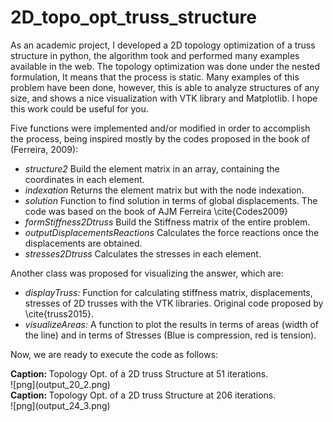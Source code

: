 # 2D_topo_opt_truss_structure
As an academic project, I developed a 2D topology optimization of a truss structure in python, the algorithm took and performed many examples available in the web. The topology optimization was done under the nested formulation, It means that the process is static. Many examples of this problem have been done, however, this is able to analyze structures of any size, and shows a nice visualization with VTK library and Matplotlib. I hope this work could be useful for you.

Five functions were implemented and/or modified in order to accomplish the process, being inspired mostly by the codes proposed in the book of (Ferreira, 2009):

- _structure2_ Build the element matrix in an array, containing the coordinates in each element.
- _indexation_ Returns the element matrix but with the node indexation.
- _solution_ Function to find solution in terms of global displacements. The code was based on the book of AJM Ferreira \cite{Codes2009}
- _formStiffness2Dtruss_ Build the Stiffness matrix of the entire problem.
- _outputDisplacementsReactions_ Calculates the force reactions once the displacements are obtained.
- _stresses2Dtruss_ Calculates the stresses in each element.

Another class was proposed for visualizing the answer, which are:

- _displayTruss:_     Function for calculating stiffness matrix, displacements, stresses of 2D trusses
    with the VTK libraries. Original code proposed by \cite{truss2015}.
- _visualizeAreas:_ A function to plot the results in terms of areas (width of the line) and in terms of Stresses (Blue is compression, red is tension).

Now, we are ready to execute the code as follows:

<div class=caption><b> Caption: </b> Topology Opt. of a 2D truss Structure at 51 iterations.</div>
![png](output_20_2.png)

<div class=caption><b> Caption: </b> Topology Opt. of a 2D truss Structure at 206 iterations.</div>
![png](output_24_3.png)
